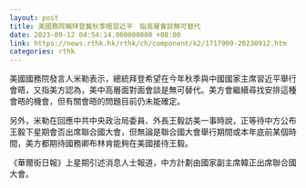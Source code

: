 ```yaml
---
layout: post
title: 美國務院稱拜登冀秋季晤習近平　指高層會談無可替代
date: 2023-09-12 04:54:14.000000000 +08:00
link: https://news.rthk.hk/rthk/ch/component/k2/1717909-20230912.htm
categories: rthk
---
```


美國國務院發言人米勒表示，總統拜登希望在今年秋季與中國國家主席習近平舉行會晤，又指美方認為，美中高層面對面會談是無可替代。美方會繼續尋找安排這種會晤的機會，但有關會晤的問題目前仍未能確定。

另外，米勒在回應中共中央政治局委員、外長王毅訪美一事時說，正等待中方公布王毅下星期會否出席聯合國大會，但無論是聯合國大會舉行期間或本年底前某個時間，美方都期待國務卿布林肯能夠在美國接待王毅。

《華爾街日報》上星期引述消息人士報道，中方計劃由國家副主席韓正出席聯合國大會。
